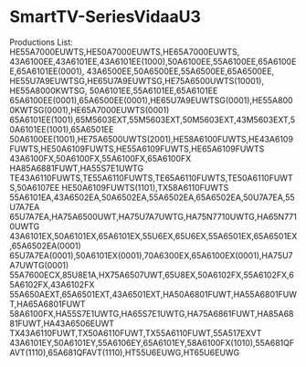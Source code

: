 # SmartTV-SeriesVidaaU3
Productions List:
HE55A7000EUWTS,HE50A7000EUWTS,HE65A7000EUWTS,
43A6100EE,43A6101EE,43A6101EE(1000),50A6100EE,55A6100EE,65A6100EE,65A6101EE(0001),
43A6500EE,50A6500EE,55A6500EE,65A6500EE,
HE55U7A9EUWTSG,HE65U7A9EUWTSG,HE75A6500UWTS(10001),
HE55A8000KWTSG,
50A6101EE,55A6101EE,65A6101EE
65A6100EE(0001),65A6500EE(0001),HE65U7A9EUWTSG(0001),HE55A8000KWTSG(0001),HE65A7000EUWTS(0001)
65A6101EE(1001),65M5603EXT,55M5603EXT,50M5603EXT,43M5603EXT,50A6101EE(1001),65A6501EE
50A6100EE(1001),HE75A6500UWTS(2001),HE58A6100FUWTS,HE43A6109FUWTS,HE50A6109FUWTS,HE55A6109FUWTS,HE65A6109FUWTS
43A6100FX,50A6100FX,55A6100FX,65A6100FX
HA85A6881FUWT,HA55S7E1UWTG
TE43A6110FUWTS,TE55A6110FUWTS,TE65A6110FUWTS,TE50A6110FUWTS,50A6107EE
HE50A6109FUWTS(1101),TX58A6110FUWTS
55A6101EA,43A6502EA,50A6502EA,55A6502EA,65A6502EA,50U7A7EA,55U7A7EA
65U7A7EA,HA75A6500UWT,HA75U7A7UWTG,HA75N7710UWTG,HA65N7710UWTG
43A6101EX,50A6101EX,65A6101EX,55U6EX,65U6EX,55A6501EX,65A6501EX,65A6502EA(0001)
65U7A7EA(0001),50A6101EX(0001),70A6300EX,65A6100EX(0001),HA75U7A7UWTG(0001)
55A7600ECX,85U8E1A,HX75A6507UWT,65U8EX,50A6102FX,55A6102FX,65A6102FX,43A6102FX
55A650AEXT,65A6501EXT,43A6501EXT,HA50A6801FUWT,HA55A6801FUWT,HA65A6801FUWT
58A6100FX,HA55S7E1UWTG,HA65S7E1UWTG,HA75A6861FUWT,HA85A6881FUWT,HA43A6506EUWT
TX43A6110FUWT,TX50A6110FUWT,TX55A6110FUWT,55A517EXVT
43A6101EY,50A6101EY,55A6106EY,65A6101EY,58A6100FX(1010),55A681QFAVT(1110),65A681QFAVT(1110),HT55U6EUWG,HT65U6EUWG
